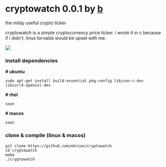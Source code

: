 # cryptowatch 0.0.1 by [b](https://github.com/ebrian)
the mildy useful crypto ticker

cryptowatch is a simple cryptocurrency price ticker. i wrote it in c because if i didn't, linus torvalds would be upset with me.

![](https://i.imgur.com/XBcnvHl.png)

### install dependencies

__# ubuntu__
```
sudo apt-get install build-essential pkg-config libjson-c-dev libcurl4-openssl-dev
```

__# rhel__
```
soon
```

__# macos__
```
soon
```

### clone & compile (linux & macos)

```
git clone https://github.com/ebrian/cryptowatch
cd cryptowatch
make
./cryptowatch
```
